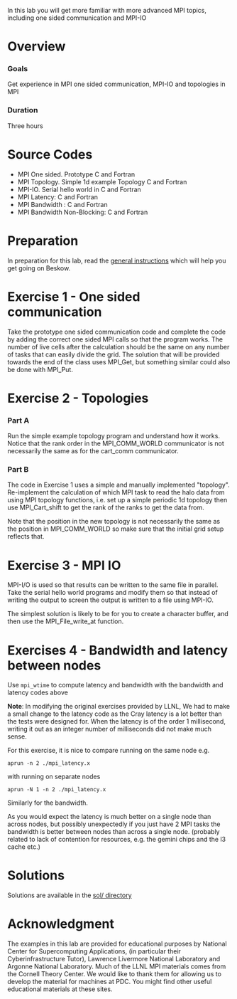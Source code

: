 In this lab you will get more familiar with more advanced MPI topics, including one sided communication and MPI-IO

# Overview

### Goals

Get experience in MPI one sided communication, MPI-IO and topologies in MPI

### Duration

Three hours

# Source Codes

- MPI One sided. Prototype C and Fortran
- MPI Topology. Simple 1d example Topology C and Fortran
- MPI-IO. Serial hello world in C and Fortran
- MPI Latency: C and Fortran
- MPI Bandwidth : C and Fortran
- MPI Bandwidth Non-Blocking: C and Fortran
 

# Preparation

In preparation for this lab, read the [general instructions](../README.md) which will help you get going on Beskow.

# Exercise 1 - One sided communication

Take the prototype one sided communication code and complete the code by adding the correct one sided MPI calls so that the program works. The number of live cells after the calculation should be the same on any number of tasks that can easily divide the grid. The solution that will be provided towards the end of the class uses MPI_Get, but something similar could also be done with MPI_Put.

# Exercise 2 - Topologies

### Part A
Run the simple example topology program and understand how it works. Notice that the rank order in the MPI_COMM_WORLD communicator is not necessarily the same as for the cart_comm communicator.

### Part B
The code in Exercise 1 uses a simple and manually implemented "topology". Re-implement the calculation of which MPI task to read the halo data from using MPI topology functions, i.e. set up a simple periodic 1d topology then use MPI_Cart_shift to get the rank of the ranks to get the data from.

Note that the position in the new topology is not necessarily the same as the position in MPI_COMM_WORLD so make sure that the initial grid setup reflects that.

# Exercise 3 - MPI IO

MPI-I/O is used so that results can be written to the same file in parallel. Take the serial hello world programs and modify them so that instead of writing the output to screen the output is written to a file using MPI-IO.

The simplest solution is likely to be for you to create a character buffer, and then use the MPI_File_write_at function.

# Exercises 4 - Bandwidth and latency between nodes

Use `mpi_wtime` to compute latency and bandwidth with the bandwidth and latency codes above

**Note**: In modifying the original exercises provided by LLNL, We had to make a small change to the latency code as the Cray latency is a lot better than the tests were designed for. When the latency is of the order 1 millisecond, writing it out as an integer number of milliseconds did not make much sense.

For this exercise, it is nice to compare running on the same node e.g.

```
aprun -n 2 ./mpi_latency.x
```

with running on separate nodes

```
aprun -N 1 -n 2 ./mpi_latency.x
```

Similarly for the bandwidth.

As you would expect the latency is much better on a single node than across nodes, but possibly unexpectedly if you just have 2 MPI tasks the bandwidth is better between nodes than across a single node. (probably related to lack of contention for resources, e.g. the gemini chips and the l3 cache etc.)

# Solutions

Solutions are available in the [sol/ directory](sol/)

# Acknowledgment

The examples in this lab are provided for educational purposes by National Center for Supercomputing Applications, (in particular their Cyberinfrastructure Tutor), Lawrence Livermore National Laboratory and Argonne National Laboratory. Much of the LLNL MPI materials comes from the Cornell Theory Center. We would like to thank them for allowing us to develop the material for machines at PDC. You might find other useful educational materials at these sites.
